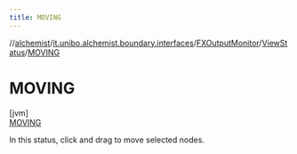 ```yaml
---
title: MOVING
---
```

//[alchemist](../../../../../index.html)/[it.unibo.alchemist.boundary.interfaces](../../../index.html)/[FXOutputMonitor](../../index.html)/[ViewStatus](../index.html)/[MOVING](index.html)



# MOVING



[jvm]\
[MOVING](index.html)



In this status, click and drag to move selected nodes.


